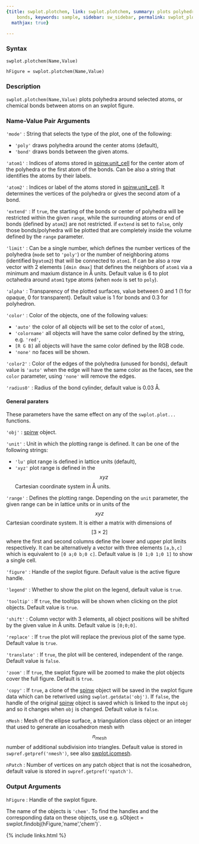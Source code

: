 ```yaml
---
{title: swplot.plotchem, link: swplot.plotchem, summary: plots polyhedra or chemical
    bonds, keywords: sample, sidebar: sw_sidebar, permalink: swplot_plotchem, folder: swplot,
  mathjax: true}

---
```

  
### Syntax
  
`swplot.plotchem(Name,Value)`
  
`hFigure = swplot.plotchem(Name,Value)`
 
### Description
  
`swplot.plotchem(Name,Value)` plots polyhedra around selected atoms, or
chemical bonds between atoms on an swplot figure. 
  
### Name-Value Pair Arguments
  
`'mode'`
: String that selects the type of the plot, one of the following:
  * `'poly'`      draws polyhedra around the center atoms
                  (default),
  * `'bond'`      draws bonds between the given atoms.
  
`'atom1'`
: Indices of atoms stored in [spinw.unit_cell](spinw_unit_cell) for the center atom
  of the polyhedra or the first atom of the bonds. Can be also a
  string that identifies the atoms by their labels.
  
`'atom2'`
: Indices or label of the atoms stored in [spinw.unit_cell](spinw_unit_cell). It
  determines the vertices of the polyhedra or gives the second
  atom of a bond.
  
`'extend'`
: If `true`, the starting of the bonds or center of polyhedra will be
  restricted within the given `range`, while the surrounding atoms or end
  of bonds (defined by `atom2`) are not restricted. if `extend` is set to
  `false`, only those bonds/polyhedra will be plotted that are completely
  inside the volume defined by the `range` parameter.
  
`'limit'`
: Can be a single number, which defines the number vertices of the
  polyhedra (`mode` set to `'poly'`) or the number of neighboring atoms
  (identified by`atom2`) that will be connected to `atom1`. If can be
  also a row vector with 2 elements `[dmin dmax]` that defines the
  neighbors of `atom1` via a minimum and maxium distance in Å units.
  Default value is 6 to plot octahedra around `atom1` type atoms (when
  `mode` is set to `poly`).
  
`'alpha'`
: Transparency of the plotted surfaces, value between 0 and 1 (1 for
  opaque, 0 for transparent). Default value is 1 for bonds and
  0.3 for polyhedron.
  
`'color'`
: Color of the objects, one of the following values:
  * `'auto'`      the color of all objects will be set to the color of
                  `atom1`,
  * `'colorname'` all objects will have the same color defined by the
                  string, e.g. `'red'`,
  * `[R G B]`     all objects will have the same color defined by the RGB
                  code.
  * `'none'`      no faces will be shown.
  
`'color2'`
: Color of the edges of the polyhedra (unused for bonds), default
  value is `'auto'` when the edge will have the same color as the faces,
  see the `color` parameter, using `'none'` will remove the edges.
  
`'radius0'`
: Radius of the bond cylinder, default value is 0.03 Å.
  
#### General paraters
 
These parameters have the same effect on any of the `swplot.plot...`
functions.
 
`'obj'`
: [spinw](spinw) object.
  
`'unit'`
: Unit in which the plotting range is defined. It can be one of the
  following strings:
  * `'lu'`        plot range is defined in lattice units (default),
  * `'xyz'`       plot range is defined in the $$xyz$$ Cartesian coordinate
                  system in Å units.
 
`'range'`
: Defines the plotting range. Depending on the `unit` parameter, the
  given range can be in lattice units or in units of the $$xyz$$ Cartesian
  coordinate system. It is either a matrix with dimensions of $$[3\times
  2]$$ where the first and second columns define the lower and upper plot
  limits respectively. It can be alternatively a vector with three
  elements `[a,b,c]` which is equivalent to `[0 a;0 b;0 c]`. Default
  value is `[0 1;0 1;0 1]` to show a single cell.
  
`'figure'`
: Handle of the swplot figure. Default value is the active figure handle.
  
`'legend'`
: Whether to show the plot on the legend, default value is `true`.
 
`'tooltip'`
: If `true`, the tooltips will be shown when clicking on the plot
  objects. Default value is `true`.
  
`'shift'`
: Column vector with 3 elements, all object positions will be
  shifted by the given value in Å units. Default value is
  `[0;0;0]`.
  
`'replace'`
: If `true` the plot will replace the previous plot of the same type.
  Default value is `true`.
  
`'translate'`
: If `true`, the plot will be centered, independent of the range. Default
  value is `false`.
  
`'zoom'`
: If `true`, the swplot figure will be zoomed to make the plot objects
  cover the full figure. Default is `true`.
  
`'copy'`
: If `true`, a clone of the [spinw](spinw) object will be saved in the
  swplot figure data which can be retwrived using
  `swplot.getdata('obj')`. If `false`, the handle of the original [spinw](spinw)
  object is saved which is linked to the input `obj` and so it changes
  when `obj` is changed. Default value is `false`.
  
`nMesh`
: Mesh of the ellipse surface, a triangulation class object or an
  integer that used to generate an icosahedron mesh with $$n_{mesh}$$
  number of additional subdivision into triangles. Default value is
  stored in `swpref.getpref('nmesh')`, see also [swplot.icomesh](swplot_icomesh).
  
`nPatch`
: Number of vertices on any patch object that is not the icosahedron,
  default value is stored in `swpref.getpref('npatch')`.
 
### Output Arguments
  
`hFigure`
: Handle of the swplot figure.
 
The name of the objects is `'chem'`.
To find the handles and the corresponding data on these objects, use e.g.
sObject = swplot.findobj(hFigure,'name','chem')`.
 

{% include links.html %}
